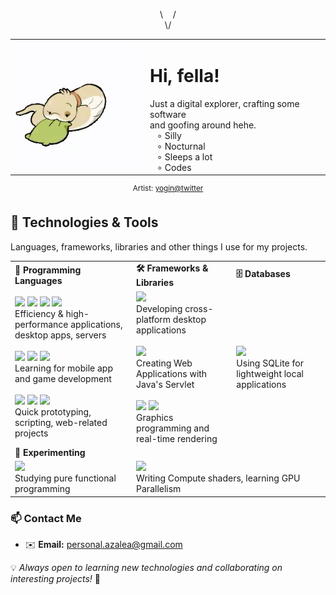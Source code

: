 <p align="center">
\&nbsp;&nbsp;&nbsp;&nbsp;/<br>
\/
</p>
<table align="center">
  <tr>
    <td>
      <img src="yoginnnnnn - 1814364995263799600.gif" width="240"> 
    </td>
    <td valign="top">
     <h1>Hi, fella! </h1>
        Just a digital explorer, crafting some software&nbsp;&nbsp;&nbsp;<br>
        and goofing around hehe.<br>
        &nbsp;&nbsp;&nbsp;∘ Silly <br>
        &nbsp;&nbsp;&nbsp;∘ Nocturnal <br>
        &nbsp;&nbsp;&nbsp;∘ Sleeps a lot <br>
        &nbsp;&nbsp;&nbsp;∘ Codes <br>
    </td>
  </tr>
</table>
<p align="center">
  <sup> Artist: <a href="https://x.com/yoginnnnnn">yogin@twitter</a></sup>
</p>


## 🔧 Technologies & Tools

Languages, frameworks, libraries and other things I use for my projects.
<table>
  <tr>
    <td>
      <strong>🚀 Programming Languages</strong>
    </td>
    <td>
      <strong>🛠️ Frameworks & Libraries</strong>
    </td>
    <td>
      <strong>🗄️ Databases</strong>
    </td>
  </tr>
  <tr>
    <td>
      <img src="https://img.shields.io/badge/c-%2300599C.svg?style=flat&logo=c&logoColor=white"> <img src="https://img.shields.io/badge/c++-%2300599C.svg?style=flat&logo=c%2B%2B&logoColor=white"> <img src="https://img.shields.io/badge/Go-%2300ADD8.svg?&logo=go&logoColor=white"> <img src="https://img.shields.io/badge/rust-%23000000.svg?style=flat&logo=rust&logoColor=white"> <br> 
      Efficiency & high-performance applications, desktop apps, servers <br><br>
      <img src="https://img.shields.io/badge/kotlin-%237F52FF.svg?style=flat&logo=kotlin&logoColor=white"> <img src="https://img.shields.io/badge/lua-%232C2D72.svg?style=flat&logo=lua&logoColor=white"> <img src="https://img.shields.io/badge/java-%23ED8B00.svg?style=flat&logo=openjdk&logoColor=white"> <br> 
      Learning for mobile app and game development <br><br>
      <img src="https://img.shields.io/badge/typescript-%23007ACC.svg?style=flat&logo=typescript&logoColor=white"> <img src="https://img.shields.io/badge/javascript-%23323330.svg?style=flat&logo=javascript&logoColor=%23F7DF1E"> <img src="https://img.shields.io/badge/python-3670A0?style=flat&logo=python&logoColor=ffdd54"> <br> 
      Quick prototyping, scripting, web-related projects 
    </td>
    <td>
      <img src="https://img.shields.io/badge/Qt-%23217346.svg?style=flat&logo=Qt&logoColor=white"> <br> 
      Developing cross-platform desktop applications <br><br>
      <img src="https://img.shields.io/badge/Spring%20Boot-6DB33F?logo=springboot&logoColor=fff"> <br>
      Creating Web Applications with Java's Servlet <br><br>
      <img src="https://img.shields.io/badge/OpenGL-%23FFFFFF.svg?style=flat&logo=opengl"> <img src="https://img.shields.io/badge/WebGL-990000?logo=webgl&logoColor=white&style=flat"> <br> 
      Graphics programming and real-time rendering
    </td>
    <td>
      <img src="https://img.shields.io/badge/sqlite-%2307405e.svg?style=flat&logo=sqlite&logoColor=white"> <br> 
      Using SQLite for lightweight local applications
    </td>
  </tr>
  <tr>
    <td colspan="3">
      <strong>📑 Experimenting</strong>
    </td>
  </tr>
  <tr>
    <td>
      <img src="https://img.shields.io/badge/Haskell-5e5086?logo=haskell&logoColor=white"> <br>
      Studying pure functional programming
    </td>
    <td colspan="2">
      <img src="https://img.shields.io/badge/Metal-%23a22984.svg?style=flat&logo=data:image/svg+xml;base64,PHN2ZyBoZWlnaHQ9IjIwIiB2aWV3Qm94PSIwIDAgMjUgMjAiIHdpZHRoPSIyNSIgeG1sbnM9Imh0dHA6Ly93d3cudzMub3JnLzIwMDAvc3ZnIj48cGF0aCBkPSJtNiAxNmgxLjg3NnYtNi44MzhsNS42MyA2LjgzOHYtNS42MjFsNS4yOCA1LjYyMWgyLjIxNGwtOS4zMjItMTAuMjc1djQuOTY0bC01LjY3OC02LjY4OXoiIGZpbGw9IiNmZmYiLz48L3N2Zz4="> <br>
      Writing Compute shaders, learning GPU Parallelism
    </td>
  </tr>
</table>

### 📫 Contact Me

- ✉️ **Email:** [personal.azalea@gmail.com](mailto\:personal.azalea@gmail.com)

💡 *Always open to learning new technologies and collaborating on interesting projects!* 🚀
